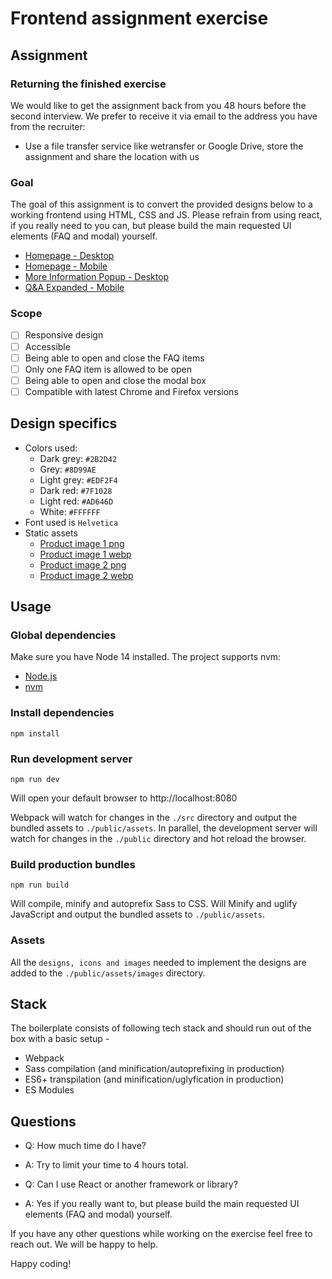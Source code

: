 # Frontend assignment exercise

## Assignment

### Returning the finished exercise

We would like to get the assignment back from you 48 hours before the second interview. We prefer to receive it via email to the address you have from the recruiter:
* Use a file transfer service like wetransfer or Google Drive, store the assignment and share the location with us

### Goal

The goal of this assignment is to convert the provided designs below to a working frontend using HTML, CSS and JS. Please refrain from using react, if you really need to you can, but please build the main requested UI elements (FAQ and modal) yourself. 

- [Homepage - Desktop](designs/Red%20Alert%20-%20Homepage%20-%20Desktop.png)
- [Homepage - Mobile](designs/Red%20Alert%20-%20Homepage%20-%20Mobile.png)
- [More Information Popup - Desktop](designs/Red%20Alert%20-%20More%20Information%20Popup%20-%20Desktop.png)
- [Q&A Expanded - Mobile](designs/Red%20Alert%20-%20Q&A%20Expanded%20-%20Mobile.png)

### Scope

- [ ] Responsive design
- [ ] Accessible
- [ ] Being able to open and close the FAQ items
- [ ] Only one FAQ item is allowed to be open
- [ ] Being able to open and close the modal box
- [ ] Compatible with latest Chrome and Firefox versions 

## Design specifics

- Colors used:
    - Dark grey: `#2B2D42`
    - Grey: `#8D99AE`
    - Light grey: `#EDF2F4`
    - Dark red: `#7F1028`
    - Light red: `#AD646D`
    - White: `#FFFFFF` 
- Font used is `Helvetica`
- Static assets
    - [Product image 1 png](./public/assets/images/product-1-transparent.png)
    - [Product image 1 webp](./public/assets/images/product-1-transparent.webp)
    - [Product image 2 png](./public/assets/images/product-2-transparent.png)
    - [Product image 2 webp](./public/assets/images/product-2-transparent.webp)

## Usage

### Global dependencies

Make sure you have Node 14 installed. The project supports nvm:
- [Node.js](https://nodejs.org/)
- [nvm](https://github.com/nvm-sh/nvm)

### Install dependencies

```
npm install
```

### Run development server

```
npm run dev
```

Will open your default browser to http://localhost:8080

Webpack will watch for changes in the `./src` directory and output the bundled assets to `./public/assets`. In parallel, the development server will watch for changes in the `./public` directory and hot reload the browser.

### Build production bundles

```
npm run build
```

Will compile, minify and autoprefix Sass to CSS. Will Minify and uglify JavaScript and output the bundled assets to `./public/assets`.

### Assets

All the `designs, icons and images` needed to implement the designs are added to the `./public/assets/images` directory.

## Stack

The boilerplate consists of following tech stack and should run out of the box with a basic setup - 

- Webpack
- Sass compilation (and minification/autoprefixing in production)
- ES6+ transpilation (and minification/uglyfication in production)
- ES Modules

## Questions

- Q: How much time do I have?
- A: Try to limit your time to 4 hours total.

- Q: Can I use React or another framework or library?
- A: Yes if you really want to, but please build the main requested UI elements (FAQ and modal) yourself.

If you have any other questions while working on the exercise feel free to reach out. We will be happy to help.

Happy coding!
